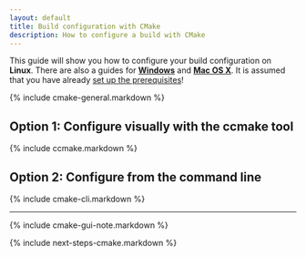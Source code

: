 ```yaml
---
layout: default
title: Build configuration with CMake
description: How to configure a build with CMake
---
```


<p class="intro">This guide will show you how to configure your build configuration on <strong>Linux</strong>. There are also a guides for <strong><a href="{{site.baseurl}}/win-configure-cmake">Windows</a></strong> and <strong><a href="{{site.baseurl}}/mac-configure-cmake">Mac OS X</a></strong>. It is assumed that you have already <a href="{{site.baseurl}}/prerequisites-redirect">set up the prerequisites</a>!</p>

{% include cmake-general.markdown %}

## <span class="step">Option 1:</span> Configure visually with the ccmake tool ##

{% include ccmake.markdown %}

## <span class="step">Option 2:</span> Configure from the command line ##

{% include cmake-cli.markdown %}

----

{% include cmake-gui-note.markdown %}

{% include next-steps-cmake.markdown %}